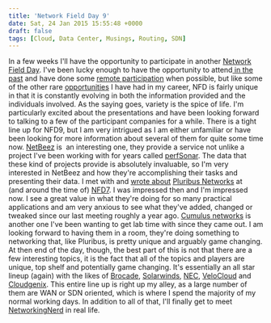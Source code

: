```yaml
---
title: 'Network Field Day 9'
date: Sat, 24 Jan 2015 15:55:48 +0000
draft: false
tags: [Cloud, Data Center, Musings, Routing, SDN]
---
```


In a few weeks I'll have the opportunity to participate in another [Network Field Day](http://techfieldday.com/event/nfd9/). I've been lucky enough to have the opportunity to attend[ in the past](http://www.forwardingplane.net/2014/02/network-field-day-7/ "Network Field Day 7") and have done some [remote participation](http://www.forwardingplane.net/2013/03/network-field-day-5/ "Network Field Day 5 – Participate Remotely") when possible, but like some of the other rare [opportunities](http://www.forwardingplane.net/2012/11/scinet-a-privileged-few/ "SCinet, a privileged few") I have had in my career, NFD is fairly unique in that it is constantly evolving in both the information provided and the individuals involved. As the saying goes, variety is the spice of life. I'm particularly excited about the presentations and have been looking forward to talking to a few of the participant companies for a while. There is a tight line up for NFD9, but I am very intrigued as I am either unfamiliar or have been looking for more information about several of them for quite some time now. [NetBeez](http://netbeez.net/) is  an interesting one, they provide a service not unlike a project I've been working with for years called [perfSonar](https://www.perfsonar.net/). The data that these kind of projects provide is absolutely invaluable, so I'm very interested in NetBeez and how they're accomplishing their tasks and presenting their data. I met with and [wrote about](http://www.forwardingplane.net/2014/04/blending-the-network-pluribus-serverswitch/) [Pluribus Networks](http://www.pluribusnetworks.com/) at (and around the time of) [NFD7](http://techfieldday.com/event/nfd7/). I was impressed then and I'm impressed now. I see a great value in what they're doing for so many practical applications and am very anxious to see what they've added, changed or tweaked since our last meeting roughly a year ago. [Cumulus networks](http://cumulusnetworks.com/) is another one I've been wanting to get lab time with since they came out. I am looking forward to having them in a room, they're doing something to networking that, like Pluribus, is pretty unique and arguably game changing. At then end of the day, though, the best part of this is not that there are a few interesting topics, it is the fact that all of the topics and players are unique, top shelf and potentially game changing. It's essentially an all star lineup (again) with the likes of [Brocade](http://www.brocade.com), [Solarwinds](http://www.solarwinds.com/), [NEC](http://www.nec.com), [VeloCloud](http://www.velocloud.com/) and [Cloudgenix](http://www.cloudgenix.com/). This entire line up is right up my alley, as a large number of them are WAN or SDN oriented, which is where I spend the majority of my normal working days. In addition to all of that, I'll finally get to meet [NetworkingNerd](http://twitter.com/networkingnerd) in real life.
